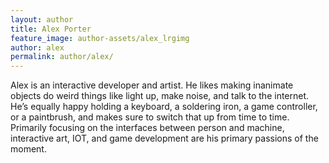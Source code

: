 ```yaml
---
layout: author
title: Alex Porter
feature_image: author-assets/alex_lrgimg
author: alex
permalink: author/alex/
---
```


Alex is an interactive developer and artist. He likes making inanimate objects do weird things like light up, make noise, and talk to the internet. He’s equally happy holding a keyboard, a soldering iron, a game controller, or a paintbrush, and makes sure to switch that up from time to time. Primarily focusing on the interfaces between person and machine, interactive art, IOT, and game development are his primary passions of the moment.

